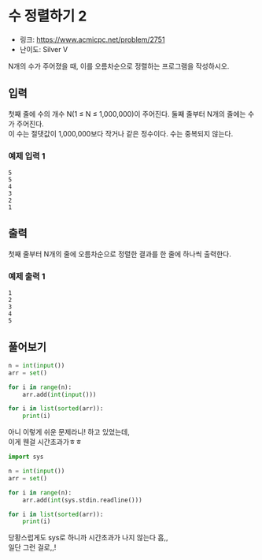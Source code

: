 # 수 정렬하기 2

- 링크: https://www.acmicpc.net/problem/2751
- 난이도: Silver V

N개의 수가 주어졌을 때, 이를 오름차순으로 정렬하는 프로그램을 작성하시오.

## 입력
첫째 줄에 수의 개수 N(1 ≤ N ≤ 1,000,000)이 주어진다. 둘째 줄부터 N개의 줄에는 수가 주어진다.  
이 수는 절댓값이 1,000,000보다 작거나 같은 정수이다. 수는 중복되지 않는다.  

### 예제 입력 1 
```
5
5
4
3
2
1
```

## 출력

첫째 줄부터 N개의 줄에 오름차순으로 정렬한 결과를 한 줄에 하나씩 출력한다.

### 예제 출력 1 

```
1
2
3
4
5
```

## 풀어보기

```python
n = int(input())
arr = set()

for i in range(n):
    arr.add(int(input()))

for i in list(sorted(arr)):
    print(i)
```

아니 이렇게 쉬운 문제라니! 하고 있었는데,  
이게 웬걸 시간초과가ㅎㅎ  

```python
import sys

n = int(input())
arr = set()

for i in range(n):
    arr.add(int(sys.stdin.readline()))

for i in list(sorted(arr)):
    print(i)
```

당황스럽게도 sys로 하니까 시간초과가 나지 않는다 흠,,  
일단 그런 걸로,,!
